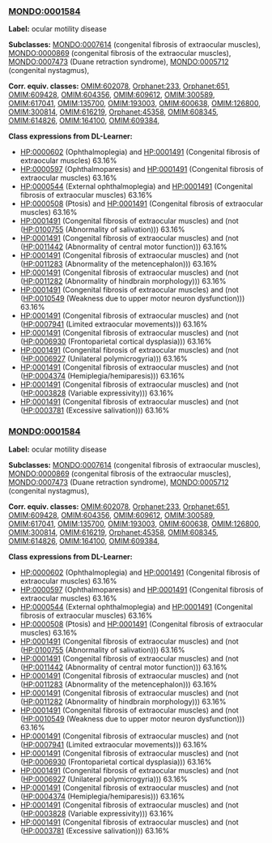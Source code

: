 
### [MONDO:0001584](http://purl.obolibrary.org/obo/MONDO_0001584)
**Label:** ocular motility disease

**Subclasses:** [MONDO:0007614](http://purl.obolibrary.org/obo/MONDO_0007614) (congenital fibrosis of extraocular muscles), [MONDO:0000869](http://purl.obolibrary.org/obo/MONDO_0000869) (congenital fibrosis of the extraocular muscles), [MONDO:0007473](http://purl.obolibrary.org/obo/MONDO_0007473) (Duane retraction syndrome), [MONDO:0005712](http://purl.obolibrary.org/obo/MONDO_0005712) (congenital nystagmus), 

**Corr. equiv. classes:** [OMIM:602078](http://purl.obolibrary.org/obo/OMIM_602078), [Orphanet:233](http://www.orpha.net/ORDO/Orphanet_233), [Orphanet:651](http://www.orpha.net/ORDO/Orphanet_651), [OMIM:609428](http://purl.obolibrary.org/obo/OMIM_609428), [OMIM:604356](http://purl.obolibrary.org/obo/OMIM_604356), [OMIM:609612](http://purl.obolibrary.org/obo/OMIM_609612), [OMIM:300589](http://purl.obolibrary.org/obo/OMIM_300589), [OMIM:617041](http://purl.obolibrary.org/obo/OMIM_617041), [OMIM:135700](http://purl.obolibrary.org/obo/OMIM_135700), [OMIM:193003](http://purl.obolibrary.org/obo/OMIM_193003), [OMIM:600638](http://purl.obolibrary.org/obo/OMIM_600638), [OMIM:126800](http://purl.obolibrary.org/obo/OMIM_126800), [OMIM:300814](http://purl.obolibrary.org/obo/OMIM_300814), [OMIM:616219](http://purl.obolibrary.org/obo/OMIM_616219), [Orphanet:45358](http://www.orpha.net/ORDO/Orphanet_45358), [OMIM:608345](http://purl.obolibrary.org/obo/OMIM_608345), [OMIM:614826](http://purl.obolibrary.org/obo/OMIM_614826), [OMIM:164100](http://purl.obolibrary.org/obo/OMIM_164100), [OMIM:609384](http://purl.obolibrary.org/obo/OMIM_609384), 

**Class expressions from DL-Learner:**

- [HP:0000602](http://purl.obolibrary.org/obo/HP_0000602) (Ophthalmoplegia) and [HP:0001491](http://purl.obolibrary.org/obo/HP_0001491) (Congenital fibrosis of extraocular muscles) 63.16%
- [HP:0000597](http://purl.obolibrary.org/obo/HP_0000597) (Ophthalmoparesis) and [HP:0001491](http://purl.obolibrary.org/obo/HP_0001491) (Congenital fibrosis of extraocular muscles) 63.16%
- [HP:0000544](http://purl.obolibrary.org/obo/HP_0000544) (External ophthalmoplegia) and [HP:0001491](http://purl.obolibrary.org/obo/HP_0001491) (Congenital fibrosis of extraocular muscles) 63.16%
- [HP:0000508](http://purl.obolibrary.org/obo/HP_0000508) (Ptosis) and [HP:0001491](http://purl.obolibrary.org/obo/HP_0001491) (Congenital fibrosis of extraocular muscles) 63.16%
- [HP:0001491](http://purl.obolibrary.org/obo/HP_0001491) (Congenital fibrosis of extraocular muscles) and (not ([HP:0100755](http://purl.obolibrary.org/obo/HP_0100755) (Abnormality of salivation))) 63.16%
- [HP:0001491](http://purl.obolibrary.org/obo/HP_0001491) (Congenital fibrosis of extraocular muscles) and (not ([HP:0011442](http://purl.obolibrary.org/obo/HP_0011442) (Abnormality of central motor function))) 63.16%
- [HP:0001491](http://purl.obolibrary.org/obo/HP_0001491) (Congenital fibrosis of extraocular muscles) and (not ([HP:0011283](http://purl.obolibrary.org/obo/HP_0011283) (Abnormality of the metencephalon))) 63.16%
- [HP:0001491](http://purl.obolibrary.org/obo/HP_0001491) (Congenital fibrosis of extraocular muscles) and (not ([HP:0011282](http://purl.obolibrary.org/obo/HP_0011282) (Abnormality of hindbrain morphology))) 63.16%
- [HP:0001491](http://purl.obolibrary.org/obo/HP_0001491) (Congenital fibrosis of extraocular muscles) and (not ([HP:0010549](http://purl.obolibrary.org/obo/HP_0010549) (Weakness due to upper motor neuron dysfunction))) 63.16%
- [HP:0001491](http://purl.obolibrary.org/obo/HP_0001491) (Congenital fibrosis of extraocular muscles) and (not ([HP:0007941](http://purl.obolibrary.org/obo/HP_0007941) (Limited extraocular movements))) 63.16%
- [HP:0001491](http://purl.obolibrary.org/obo/HP_0001491) (Congenital fibrosis of extraocular muscles) and (not ([HP:0006930](http://purl.obolibrary.org/obo/HP_0006930) (Frontoparietal cortical dysplasia))) 63.16%
- [HP:0001491](http://purl.obolibrary.org/obo/HP_0001491) (Congenital fibrosis of extraocular muscles) and (not ([HP:0006927](http://purl.obolibrary.org/obo/HP_0006927) (Unilateral polymicrogyria))) 63.16%
- [HP:0001491](http://purl.obolibrary.org/obo/HP_0001491) (Congenital fibrosis of extraocular muscles) and (not ([HP:0004374](http://purl.obolibrary.org/obo/HP_0004374) (Hemiplegia/hemiparesis))) 63.16%
- [HP:0001491](http://purl.obolibrary.org/obo/HP_0001491) (Congenital fibrosis of extraocular muscles) and (not ([HP:0003828](http://purl.obolibrary.org/obo/HP_0003828) (Variable expressivity))) 63.16%
- [HP:0001491](http://purl.obolibrary.org/obo/HP_0001491) (Congenital fibrosis of extraocular muscles) and (not ([HP:0003781](http://purl.obolibrary.org/obo/HP_0003781) (Excessive salivation))) 63.16%



### [MONDO:0001584](http://purl.obolibrary.org/obo/MONDO_0001584)
**Label:** ocular motility disease

**Subclasses:** [MONDO:0007614](http://purl.obolibrary.org/obo/MONDO_0007614) (congenital fibrosis of extraocular muscles), [MONDO:0000869](http://purl.obolibrary.org/obo/MONDO_0000869) (congenital fibrosis of the extraocular muscles), [MONDO:0007473](http://purl.obolibrary.org/obo/MONDO_0007473) (Duane retraction syndrome), [MONDO:0005712](http://purl.obolibrary.org/obo/MONDO_0005712) (congenital nystagmus), 

**Corr. equiv. classes:** [OMIM:602078](http://purl.obolibrary.org/obo/OMIM_602078), [Orphanet:233](http://www.orpha.net/ORDO/Orphanet_233), [Orphanet:651](http://www.orpha.net/ORDO/Orphanet_651), [OMIM:609428](http://purl.obolibrary.org/obo/OMIM_609428), [OMIM:604356](http://purl.obolibrary.org/obo/OMIM_604356), [OMIM:609612](http://purl.obolibrary.org/obo/OMIM_609612), [OMIM:300589](http://purl.obolibrary.org/obo/OMIM_300589), [OMIM:617041](http://purl.obolibrary.org/obo/OMIM_617041), [OMIM:135700](http://purl.obolibrary.org/obo/OMIM_135700), [OMIM:193003](http://purl.obolibrary.org/obo/OMIM_193003), [OMIM:600638](http://purl.obolibrary.org/obo/OMIM_600638), [OMIM:126800](http://purl.obolibrary.org/obo/OMIM_126800), [OMIM:300814](http://purl.obolibrary.org/obo/OMIM_300814), [OMIM:616219](http://purl.obolibrary.org/obo/OMIM_616219), [Orphanet:45358](http://www.orpha.net/ORDO/Orphanet_45358), [OMIM:608345](http://purl.obolibrary.org/obo/OMIM_608345), [OMIM:614826](http://purl.obolibrary.org/obo/OMIM_614826), [OMIM:164100](http://purl.obolibrary.org/obo/OMIM_164100), [OMIM:609384](http://purl.obolibrary.org/obo/OMIM_609384), 

**Class expressions from DL-Learner:**

- [HP:0000602](http://purl.obolibrary.org/obo/HP_0000602) (Ophthalmoplegia) and [HP:0001491](http://purl.obolibrary.org/obo/HP_0001491) (Congenital fibrosis of extraocular muscles) 63.16%
- [HP:0000597](http://purl.obolibrary.org/obo/HP_0000597) (Ophthalmoparesis) and [HP:0001491](http://purl.obolibrary.org/obo/HP_0001491) (Congenital fibrosis of extraocular muscles) 63.16%
- [HP:0000544](http://purl.obolibrary.org/obo/HP_0000544) (External ophthalmoplegia) and [HP:0001491](http://purl.obolibrary.org/obo/HP_0001491) (Congenital fibrosis of extraocular muscles) 63.16%
- [HP:0000508](http://purl.obolibrary.org/obo/HP_0000508) (Ptosis) and [HP:0001491](http://purl.obolibrary.org/obo/HP_0001491) (Congenital fibrosis of extraocular muscles) 63.16%
- [HP:0001491](http://purl.obolibrary.org/obo/HP_0001491) (Congenital fibrosis of extraocular muscles) and (not ([HP:0100755](http://purl.obolibrary.org/obo/HP_0100755) (Abnormality of salivation))) 63.16%
- [HP:0001491](http://purl.obolibrary.org/obo/HP_0001491) (Congenital fibrosis of extraocular muscles) and (not ([HP:0011442](http://purl.obolibrary.org/obo/HP_0011442) (Abnormality of central motor function))) 63.16%
- [HP:0001491](http://purl.obolibrary.org/obo/HP_0001491) (Congenital fibrosis of extraocular muscles) and (not ([HP:0011283](http://purl.obolibrary.org/obo/HP_0011283) (Abnormality of the metencephalon))) 63.16%
- [HP:0001491](http://purl.obolibrary.org/obo/HP_0001491) (Congenital fibrosis of extraocular muscles) and (not ([HP:0011282](http://purl.obolibrary.org/obo/HP_0011282) (Abnormality of hindbrain morphology))) 63.16%
- [HP:0001491](http://purl.obolibrary.org/obo/HP_0001491) (Congenital fibrosis of extraocular muscles) and (not ([HP:0010549](http://purl.obolibrary.org/obo/HP_0010549) (Weakness due to upper motor neuron dysfunction))) 63.16%
- [HP:0001491](http://purl.obolibrary.org/obo/HP_0001491) (Congenital fibrosis of extraocular muscles) and (not ([HP:0007941](http://purl.obolibrary.org/obo/HP_0007941) (Limited extraocular movements))) 63.16%
- [HP:0001491](http://purl.obolibrary.org/obo/HP_0001491) (Congenital fibrosis of extraocular muscles) and (not ([HP:0006930](http://purl.obolibrary.org/obo/HP_0006930) (Frontoparietal cortical dysplasia))) 63.16%
- [HP:0001491](http://purl.obolibrary.org/obo/HP_0001491) (Congenital fibrosis of extraocular muscles) and (not ([HP:0006927](http://purl.obolibrary.org/obo/HP_0006927) (Unilateral polymicrogyria))) 63.16%
- [HP:0001491](http://purl.obolibrary.org/obo/HP_0001491) (Congenital fibrosis of extraocular muscles) and (not ([HP:0004374](http://purl.obolibrary.org/obo/HP_0004374) (Hemiplegia/hemiparesis))) 63.16%
- [HP:0001491](http://purl.obolibrary.org/obo/HP_0001491) (Congenital fibrosis of extraocular muscles) and (not ([HP:0003828](http://purl.obolibrary.org/obo/HP_0003828) (Variable expressivity))) 63.16%
- [HP:0001491](http://purl.obolibrary.org/obo/HP_0001491) (Congenital fibrosis of extraocular muscles) and (not ([HP:0003781](http://purl.obolibrary.org/obo/HP_0003781) (Excessive salivation))) 63.16%


